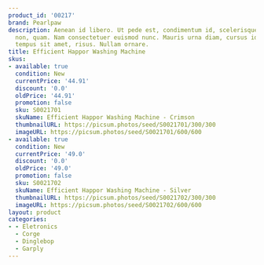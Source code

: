 ```yaml
---
product_id: '00217'
brand: Pearlpaw
description: Aenean id libero. Ut pede est, condimentum id, scelerisque ac, malesuada
  non, quam. Nam consectetuer euismod nunc. Mauris urna diam, cursus id, mattis eget,
  tempus sit amet, risus. Nullam ornare.
title: Efficient Happor Washing Machine
skus:
- available: true
  condition: New
  currentPrice: '44.91'
  discount: '0.0'
  oldPrice: '44.91'
  promotion: false
  sku: S0021701
  skuName: Efficient Happor Washing Machine - Crimson
  thumbnailURL: https://picsum.photos/seed/S0021701/300/300
  imageURL: https://picsum.photos/seed/S0021701/600/600
- available: true
  condition: New
  currentPrice: '49.0'
  discount: '0.0'
  oldPrice: '49.0'
  promotion: false
  sku: S0021702
  skuName: Efficient Happor Washing Machine - Silver
  thumbnailURL: https://picsum.photos/seed/S0021702/300/300
  imageURL: https://picsum.photos/seed/S0021702/600/600
layout: product
categories:
- - Eletronics
  - Corge
  - Dinglebop
  - Garply
---
```

